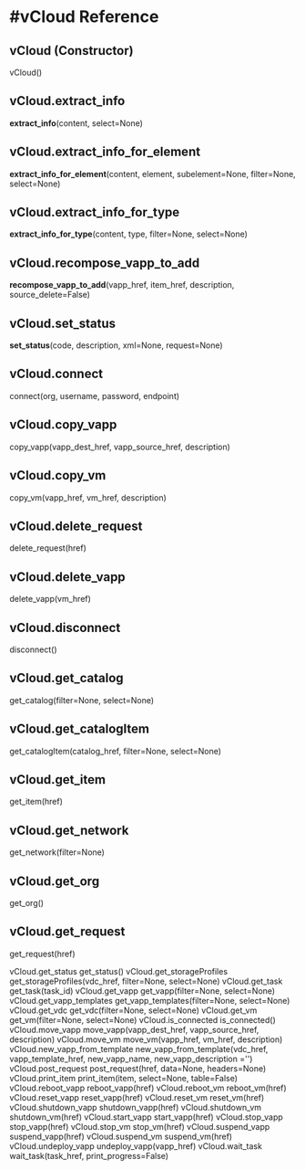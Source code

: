 #vCloud Reference
================

vCloud (Constructor)
--------------------
vCloud() 

vCloud.__extract_info__
-----------------------
__extract_info__(content, select=None) 

vCloud.__extract_info_for_element__
-----------------------------------
__extract_info_for_element__(content, element, subelement=None, filter=None, select=None) 

vCloud.__extract_info_for_type__
------------------------------------
__extract_info_for_type__(content, type, filter=None, select=None) 

vCloud.__recompose_vapp_to_add__
--------------------------------
__recompose_vapp_to_add__(vapp_href, item_href, description, source_delete=False) 

vCloud.__set_status__
---------------------------------------------------------
__set_status__(code, description, xml=None, request=None) 

vCloud.connect
--------------
connect(org, username, password, endpoint) 

vCloud.copy_vapp
----------------
copy_vapp(vapp_dest_href, vapp_source_href, description) 

vCloud.copy_vm
--------------
copy_vm(vapp_href, vm_href, description) 

vCloud.delete_request
---------------------
delete_request(href) 

vCloud.delete_vapp
------------------
delete_vapp(vm_href)
 
vCloud.disconnect
-----------------
disconnect() 

vCloud.get_catalog
------------------
get_catalog(filter=None, select=None) 

vCloud.get_catalogItem
----------------------
get_catalogItem(catalog_href, filter=None, select=None) 

vCloud.get_item
---------------
get_item(href) 

vCloud.get_network
------------------
get_network(filter=None) 

vCloud.get_org
--------------
get_org() 

vCloud.get_request
------------------
get_request(href) 

vCloud.get_status
get_status() 
vCloud.get_storageProfiles
get_storageProfiles(vdc_href, filter=None, select=None) 
vCloud.get_task
get_task(task_id) 
vCloud.get_vapp
get_vapp(filter=None, select=None) 
vCloud.get_vapp_templates
get_vapp_templates(filter=None, select=None) 
vCloud.get_vdc
get_vdc(filter=None, select=None) 
vCloud.get_vm
get_vm(filter=None, select=None) 
vCloud.is_connected
is_connected() 
vCloud.move_vapp
move_vapp(vapp_dest_href, vapp_source_href, description) 
vCloud.move_vm
move_vm(vapp_href, vm_href, description) 
vCloud.new_vapp_from_template
new_vapp_from_template(vdc_href, vapp_template_href, new_vapp_name, new_vapp_description ='') 
vCloud.post_request
post_request(href, data=None, headers=None) 
vCloud.print_item
print_item(item, select=None, table=False) 
vCloud.reboot_vapp
reboot_vapp(href) 
vCloud.reboot_vm
reboot_vm(href) 
vCloud.reset_vapp
reset_vapp(href) 
vCloud.reset_vm
reset_vm(href) 
vCloud.shutdown_vapp
shutdown_vapp(href) 
vCloud.shutdown_vm
shutdown_vm(href) 
vCloud.start_vapp
start_vapp(href) 
vCloud.stop_vapp
stop_vapp(href) 
vCloud.stop_vm
stop_vm(href) 
vCloud.suspend_vapp
suspend_vapp(href) 
vCloud.suspend_vm
suspend_vm(href) 
vCloud.undeploy_vapp
undeploy_vapp(vapp_href) 
vCloud.wait_task
wait_task(task_href, print_progress=False) 
